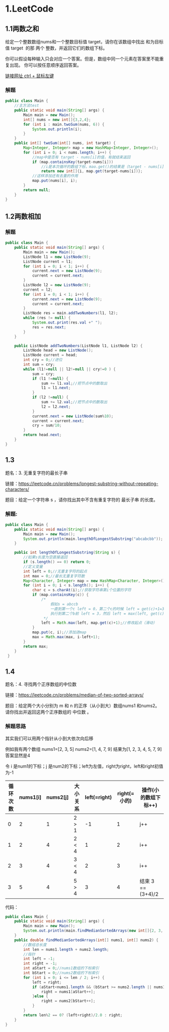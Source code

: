 # 1.LeetCode
## 1.1两数之和
给定一个整数数组nums和一个整数目标值 target，请你在该数组中找出 和为目标值 target  的那 两个 整数，并返回它们的数组下标。

你可以假设每种输入只会对应一个答案。但是，数组中同一个元素在答案里不能重复出现。
你可以按任意顺序返回答案。

[链接网址 ctrl + 鼠标左键](https://leetcode.cn/problems/two-sum/)
### 解题
```java
public class Main {
    //主方法test
    public static void main(String[] args) {
        Main main = new Main();
        int[] nums = new int[]{3,2,4};
        for (int i : main.twoSum(nums, 6)) {
            System.out.println(i);
        }
    }
    public int[] twoSum(int[] nums, int target) {
        Map<Integer, Integer> map = new HashMap<Integer, Integer>();
        for (int i = 0; i < nums.length; i++) {
            //map中是否有 target - nums[i]的值，有就结束返回
            if (map.containsKey(target-nums[i]))
                //i是本次循环的数组下标，mao.get()的结果是（target - nums[i]）的下标
                return new int[]{i, map.get(target-nums[i])};
            //这样添加还有去重的作用
            map.put(nums[i], i);
        }
        return null;
    }
}
```
## 1.2两数相加

### 解题
```java
public class Main {
    public static void main(String[] args) {
        Main main = new Main();
        ListNode l1 = new ListNode(9);
        ListNode current = l1;
        for (int i = 0; i < 1; i++) {
            current.next = new ListNode(9);
            current = current.next;
        }
        ListNode l2 = new ListNode(9);
        current = l2;
        for (int i = 0; i < 1; i++) {
            current.next = new ListNode(9);
            current = current.next;
        }
        ListNode res = main.addTwoNumbers(l1, l2);
        while (res != null) {
            System.out.print(res.val +" ");
            res = res.next;
        }
    }

    public ListNode addTwoNumbers(ListNode l1, ListNode l2) {
        ListNode head = new ListNode();
        ListNode current = head;
        int cry = 0;//进位
        int sum = cry;
        while (l1!=null || l2!=null || cry!=0 ) {
            sum = cry;
            if (l1 !=null) {
                sum += l1.val;//把节点中的数取出
                l1 = l1.next;
            }
            if (l2 !=null) {
                sum += l2.val;//把节点中的数取出
                l2 = l2.next;
            }
            current.next = new ListNode(sum%10);
            current = current.next;
            cry = sum/10;
        }
        return head.next;
    }
}
```
## 1.3
题名：3. 无重复字符的最长子串

链接：https://leetcode.cn/problems/longest-substring-without-repeating-characters/

题目：给定一个字符串 s ，请你找出其中不含有重复字符的 最长子串 的长度。

### 解题:
```java
public class Main {
    public static void main(String[] args) {
        Main main = new Main();
        System.out.println(main.lengthOfLongestSubstring("abcabcbb"));
    }

    public int lengthOfLongestSubstring(String s) {
        //如果s长度为空直接返回
        if (s.length() == 0) return 0;
        //定义变量
        int left = 0;//无重复字符的起点
        int max = 0;//最长无重复字符数
        Map<Character, Integer> map = new HashMap<Character, Integer>();
        for (int i = 0; i < s.length(); i++) {
            char c = s.charAt(i);//获取字符串第i个位置的字符
            if (map.containsKey(c)) {
                /*
                    假如s = abccb
                    一直到第一个c left = 0，第二个c的时候 left = get(c)+1=3
                    执行到第二个b前 left = 3，然后 left = max(left, get(c))=max(3, 2)
                 */
                left = Math.max(left, map.get(c)+1);//修改起点（滑动）
            }
            map.put(c, i);//添加进map
            max = Math.max(max, i-left+1);
        }
        return max;
    }
 }
```

## 1.4
题名：4. 寻找两个正序数组的中位数

链接：https://leetcode.cn/problems/median-of-two-sorted-arrays/

题目：给定两个大小分别为 m 和 n 的正序（从小到大）数组nums1 和nums2。请你找出并返回这两个正序数组的 中位数 。
### 解题思路
其实我们可以用两个指针从小到大依次向后移

例如我有两个数组 nums1=[2, 3, 5] nums2=[1, 4, 7, 9] 结果为[1, 2, 3, 4, 5, 7, 9]答案显然是4

令 i 是num1的下标；j 是num2的下标；left为左值，right为right，left和right初值为-1

| 循环次数 | nums1[i] | nums2[j] | 大小关系 | left(=right) | right(=小的) | 操作(小的数组下标++) |
| -------- | -------- | -------- | -------- | ------------ | ------------ | -------------------- |
| 0        | 2        | 1        | 2 > 1    | -1           | 1            | j++                  |
| 1        | 2        | 4        | 2 < 4    | 1            | 2            | i++                  |
| 2        | 3        | 4        | 3 < 4    | 2            | 3            | i++                  |
| 3        | 5        | 4        | 5 > 4    | 3            | 4            | 结束 3 == (3+4)/2    |

代码：
```java
public class Main {
    public static void main(String[] args) {
        Main main = new Main();
        System.out.println(main.findMedianSortedArrays(new int[]{2, 3, 5}, new int[]{1, 4, 7, 9}));
    }
    public double findMedianSortedArrays(int[] nums1, int[] nums2) {
        //数组总长度
        int len = nums1.length + nums2.length;
        //指针
        int left = -1;
        int right = -1;
        int aStart = 0;//nums1数组的下标索引
        int bStart = 0;//nums2数组的下标索引
        for (int i = 0; i <= len / 2; i++) {
            left = right;
            if (aStart<nums1.length && (bStart >= nums2.length || nums1[aStart] < nums2[bStart])) {
                right = nums1[aStart++];
            }else {
                right = nums2[bStart++];
            }
        }
        return len%2 == 0? (left+right)/2.0 : right;
    }
}
```